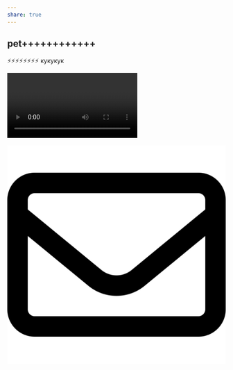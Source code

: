 ```yaml
---
share: true
---
```


## pet++++++++++++

⚡⚡⚡⚡⚡⚡⚡⚡
кукукук

![](_Files_/Recording%2020230108180809.webm)

![pic|200](_Files_/envelope-regular%201.svg)

